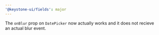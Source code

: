 ```yaml
---
'@keystone-ui/fields': major
---
```


The `onBlur` prop on `DatePicker` now actually works and it does not recieve an actual blur event.
